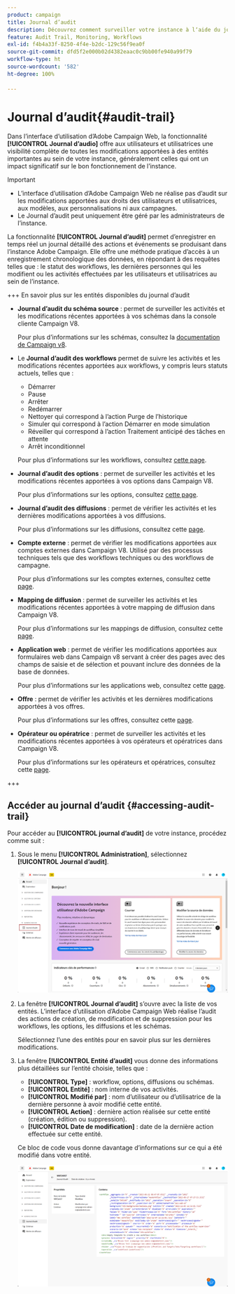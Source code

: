 ```yaml
---
product: campaign
title: Journal d’audit
description: Découvrez comment surveiller votre instance à lʼaide du journal dʼaudit Campaign
feature: Audit Trail, Monitoring, Workflows
exl-id: f4b4a33f-8250-4f4e-b2dc-129c56f9ea0f
source-git-commit: dfd5f2e000b02d4382eaac0c9bb00fe940a99f79
workflow-type: ht
source-wordcount: '582'
ht-degree: 100%

---
```


# Journal d’audit{#audit-trail}

Dans l’interface d’utilisation d’Adobe Campaign Web, la fonctionnalité **[!UICONTROL Journal d’audio]** offre aux utilisateurs et utilisatrices une visibilité complète de toutes les modifications apportées à des entités importantes au sein de votre instance, généralement celles qui ont un impact significatif sur le bon fonctionnement de l’instance.

>[!IMPORTANT]
>
>* L’interface d’utilisation d’Adobe Campaign Web ne réalise pas d’audit sur les modifications apportées aux droits des utilisateurs et utilisatrices, aux modèles, aux personnalisations ni aux campagnes.
>* Le Journal d’audit peut uniquement être géré par les administrateurs de l’instance.

La fonctionnalité **[!UICONTROL Journal d’audit]** permet d’enregistrer en temps réel un journal détaillé des actions et événements se produisant dans l’instance Adobe Campaign. Elle offre une méthode pratique d’accès à un enregistrement chronologique des données, en répondant à des requêtes telles que : le statut des workflows, les dernières personnes qui les modifient ou les activités effectuées par les utilisateurs et utilisatrices au sein de l’instance.

+++ En savoir plus sur les entités disponibles du journal d’audit

* **Journal d’audit du schéma source** : permet de surveiller les activités et les modifications récentes apportées à vos schémas dans la console cliente Campaign V8.

  Pour plus d’informations sur les schémas, consultez la [documentation de Campaign v8](https://experienceleague.adobe.com/fr/docs/campaign/campaign-v8/developer/shemas-forms/schemas).

* Le **Journal d’audit des workflows** permet de suivre les activités et les modifications récentes apportées aux workflows, y compris leurs statuts actuels, telles que :

   * Démarrer
   * Pause
   * Arrêter
   * Redémarrer
   * Nettoyer qui correspond à l’action Purge de l’historique
   * Simuler qui correspond à l’action Démarrer en mode simulation
   * Réveiller qui correspond à l’action Traitement anticipé des tâches en attente
   * Arrêt inconditionnel

  Pour plus d’informations sur les workflows, consultez [cette page](../workflows/gs-workflows.md).

* **Journal d’audit des options** : permet de surveiller les activités et les modifications récentes apportées à vos options dans Campaign V8.

  Pour plus d’informations sur les options, consultez [cette page](https://experienceleague.adobe.com/fr/docs/campaign-classic/using/installing-campaign-classic/appendices/configuring-campaign-options).

* **Journal d’audit des diffusions** : permet de vérifier les activités et les dernières modifications apportées à vos diffusions.

  Pour plus d’informations sur les diffusions, consultez cette [page](../msg/gs-deliveries.md).

* **Compte externe** : permet de vérifier les modifications apportées aux comptes externes dans Campaign V8. Utilisé par des processus techniques tels que des workflows techniques ou des workflows de campagne.

  Pour plus d’informations sur les comptes externes, consultez cette [page](https://experienceleague.adobe.com/fr/docs/campaign/campaign-v8/config/configuration/external-accounts).

* **Mapping de diffusion** : permet de surveiller les activités et les modifications récentes apportées à votre mapping de diffusion dans Campaign V8.

  Pour plus d’informations sur les mappings de diffusion, consultez cette [page](https://experienceleague.adobe.com/fr/docs/campaign/campaign-v8/audience/add-profiles/target-mappings).

* **Application web** : permet de vérifier les modifications apportées aux formulaires web dans Campaign v8 servant à créer des pages avec des champs de saisie et de sélection et pouvant inclure des données de la base de données.

  Pour plus d’informations sur les applications web, consultez cette [page](https://experienceleague.adobe.com/fr/docs/campaign/campaign-v8/content/webapps).

* **Offre** : permet de vérifier les activités et les dernières modifications apportées à vos offres.

  Pour plus d’informations sur les offres, consultez cette [page](../msg/offers.md).

* **Opérateur ou opératrice** : permet de surveiller les activités et les modifications récentes apportées à vos opérateurs et opératrices dans Campaign V8.

  Pour plus d’informations sur les opérateurs et opératrices, consultez cette [page](https://experienceleague.adobe.com/fr/docs/campaign/campaign-v8/offers/interaction-settings/interaction-operators).

+++

## Accéder au journal d’audit {#accessing-audit-trail}

Pour accéder au **[!UICONTROL journal d’audit]** de votre instance, procédez comme suit :

1. Sous le menu **[!UICONTROL Administration]**, sélectionnez **[!UICONTROL Journal d’audit]**.

   ![](assets/audit-trail-1.png)

1. La fenêtre **[!UICONTROL Journal d’audit]** s’ouvre avec la liste de vos entités. L’interface d’utilisation d’Adobe Campaign Web réalise l’audit des actions de création, de modification et de suppression pour les workflows, les options, les diffusions et les schémas.

   Sélectionnez l’une des entités pour en savoir plus sur les dernières modifications.

1. La fenêtre **[!UICONTROL Entité d’audit]** vous donne des informations plus détaillées sur l’entité choisie, telles que :

   * **[!UICONTROL Type]** : workflow, options, diffusions ou schémas.
   * **[!UICONTROL Entité]** : nom interne de vos activités.
   * **[!UICONTROL Modifié par]** : nom d’utilisateur ou d’utilisatrice de la dernière personne à avoir modifié cette entité.
   * **[!UICONTROL Action]** : dernière action réalisée sur cette entité (création, édition ou suppression).
   * **[!UICONTROL Date de modification]** : date de la dernière action effectuée sur cette entité.

   Ce bloc de code vous donne davantage d’informations sur ce qui a été modifié dans votre entité.

   ![](assets/audit-trail-2.png)
